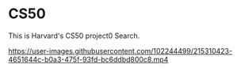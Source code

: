 # CS50
This is Harvard's CS50 project0 Search. 



https://user-images.githubusercontent.com/102244499/215310423-4651644c-b0a3-475f-93fd-bc6ddbd800c8.mp4

